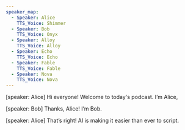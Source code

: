 ```yaml
---
speaker_map:
  - Speaker: Alice
    TTS_Voice: Shimmer
  - Speaker: Bob
    TTS_Voice: Onyx
  - Speaker: Alloy
    TTS_Voice: Alloy
  - Speaker: Echo
    TTS_Voice: Echo
  - Speaker: Fable
    TTS_Voice: Fable
  - Speaker: Nova
    TTS_Voice: Nova
---
```

[speaker: Alice]
Hi everyone! Welcome to today's podcast. I’m Alice,

[speaker: Bob]
Thanks, Alice! I’m Bob.

[speaker: Alice]
That’s right! AI is making it easier than ever to script.

